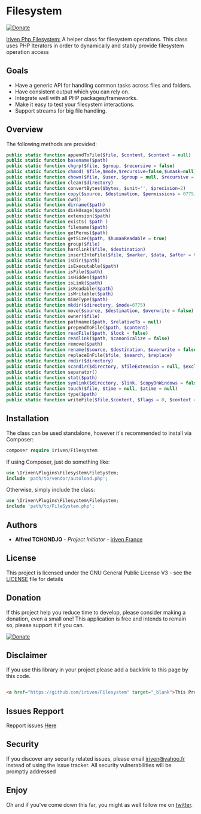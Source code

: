 # Filesystem
[![Donate](https://img.shields.io/badge/Donate-PayPal-green.svg)](https://www.paypal.com/cgi-bin/webscr?cmd=_s-xclick&hosted_button_id=XDCFPNTKUC4TU)

[Iriven Php Filesystem:](https://github.com/iriven/PhpLogger) A helper class for filesystem operations. This class uses PHP Iterators in order to dynamically and stably provide filesystem operation access

## Goals

* Have a generic API for handling common tasks across files and folders.
* Have consistent output which you can rely on.
* Integrate well with all PHP packages/frameworks.
* Make it easy to test your filesystem interactions.
* Support streams for big file handling.

## Overview

The following methods are provided:
```php
public static function appendToFile($file, $content, $context = null)
public static function basename($path)
public static function chgrp($file, $group, $recursive = false)
public static function chmod( $file,$mode,$recursive=false,$umask=null)
public static function chown($file, $user, $group = null, $recursive = false)
public static function clean($directory)
public static function convertBytes($bytes, $unit='', $precision=2)
public static function copy($source, $destination, $permissions = 0775)
public static function cwd()
public static function dirname($path)
public static function diskUsage($path)
public static function extension($path)
public static function exists( $path )
public static function filename($path)
public static function getPerms($path)
public static function getSize($path, $humanReadable = true)
public static function group($file)
public static function hardlink($file, $destination)
public static function insertIntoFile($file, $marker, $data, $after = true)
public static function isDir($path)
public static function isExecutable($path)
public static function isFile($path)
public static function isHidden($path)
public static function isLink($path)
public static function isReadable($path)
public static function isWritable($path)
public static function mimeType($path)
public static function mkdir($directory, $mode=0775)
public static function move($source, $destination, $overwrite = false)
public static function owner($file)
public static function pathname($path, $relativeTo = null)
public static function prependToFile($path, $content)
public static function readFile($path, $lock = false)
public static function readlink($path, $canonicalize = false)
public static function remove($path)
public static function rename($source, $destination, $overwrite = false)
public static function replaceInFile($file, $search, $replace)
public static function rmdir($directory)
public static function scandir($directory, $fileExtension = null, $excludeHidden=false, $childFirst=true)
public static function separator()
public static function stat($path)
public static function symlink($directory, $link, $copyOnWindows = false)
public static function touch($file, $time = null, $atime = null)
public static function type($path)
public static function writeFile($file,$content, $flags = 0, $context = null)

```
## Installation

The class can be used standalone, however it's recommended to install via Composer:
```php
composer require iriven/Filesystem
```
If using Composer, just do something like:
```php
use \Iriven\Plugins\Filesystem\FileSystem;
include 'path/to/vendor/autoload.php';
```
Otherwise, simply include the class:
```php
use \Iriven\Plugins\Filesystem\FileSystem;
include 'path/to/FileSystem.php';
```
## Authors

* **Alfred TCHONDJO** - *Project Initiator* - [iriven France](https://www.facebook.com/Tchalf)

## License

This project is licensed under the GNU General Public License V3 - see the [LICENSE](LICENSE) file for details

## Donation

If this project help you reduce time to develop, please consider making a donation, even a small one! This application is free and intends to remain so, please support it if you can.

[![Donate](https://img.shields.io/badge/Donate-PayPal-green.svg)](https://www.paypal.com/cgi-bin/webscr?cmd=_s-xclick&hosted_button_id=XDCFPNTKUC4TU)

## Disclaimer

If you use this library in your project please add a backlink to this page by this code.

```html

<a href="https://github.com/iriven/Filesystem" target="_blank">This Project Uses Alfred's TCHONDJO  Filesystem Library.</a>
```
## Issues Repport
Repport issues [Here](https://github.com/iriven/Filesystem/issues)

## Security
If you discover any security related issues, please email iriven@yahoo.fr instead of using the issue tracker. All security vulnerabilities will be promptly addressed

## Enjoy
Oh and if you've come down this far, you might as well follow me on [twitter](https://twitter.com/IrivenFrance).
